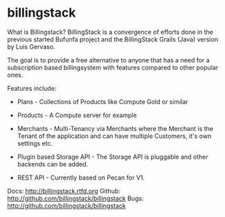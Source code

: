 billingstack
============

What is Billingstack?
BillingStack is a convergence of efforts done in the previous started Bufunfa
project and the BillingStack Grails (Java) version by Luis Gervaso.

The goal is to provide a free alternative to anyone that has a need for a
subscription based billingsystem with features compared to other popular ones.


Features include:
* Plans - Collections of Products like Compute Gold or similar
* Products - A Compute server for example
* Merchants - Multi-Tenancy via Merchants where the Merchant is the Tenant of
              the application and can have multiple Customers, it's own
              settings etc.

* Plugin based Storage API - The Storage API is pluggable and other backends
              can be added.
* REST API - Currently based on Pecan for V1.


Docs: http://billingstack.rtfd.org
Github: http://github.com/billingstack/billingstack
Bugs: http://github.com/billingstack/billingstack